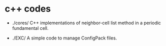 # c++ codes 

* ./cores/
C++ implementations of neighbor-cell list method in a periodic fundamental cell.

* ./EXC/
A simple code to manage ConfigPack files.


